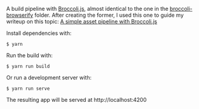 A build pipeline with [Broccoli.js](http://broccolijs.com/), almost
identical to the one in the [broccoli-browserify](../broccoli-browserify)
folder. After creating the former, I used this one to guide my writeup on
this topic: [A simple asset pipeline with
Broccoli.js](http://blog.pablobm.com/post/156209309183/a-simple-asset-pipeline-with-broccolijs)

Install dependencies with:

```
$ yarn
```

Run the build with:

```
$ yarn run build
```

Or run a development server with:

```
$ yarn run serve
```

The resulting app will be served at http://localhost:4200

